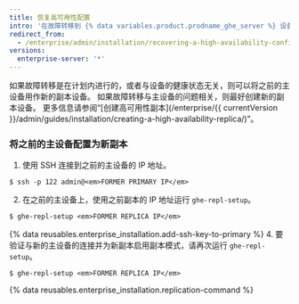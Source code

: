 ```yaml
---
title: 恢复高可用性配置
intro: '在故障转移到 {% data variables.product.prodname_ghe_server %} 设备后，您应尽快恢复冗余，而不应依赖于一台设备。'
redirect_from:
  - /enterprise/admin/installation/recovering-a-high-availability-configuration
versions:
  enterprise-server: '*'
---
```


如果故障转移是在计划内进行的，或者与设备的健康状态无关，则可以将之前的主设备用作新的副本设备。 如果故障转移与主设备的问题相关，则最好创建新的副本设备。 更多信息请参阅“[创建高可用性副本](/enterprise/{{ currentVersion }}/admin/guides/installation/creating-a-high-availability-replica/)”。

### 将之前的主设备配置为新副本

1. 使用 SSH 连接到之前的主设备的 IP 地址。
  ```shell
  $ ssh -p 122 admin@<em>FORMER PRIMARY IP</em>
  ```
2. 在之前的主设备上，使用之前副本的 IP 地址运行 `ghe-repl-setup`。
  ```shell
  $ ghe-repl-setup <em>FORMER REPLICA IP</em>
  ```
{% data reusables.enterprise_installation.add-ssh-key-to-primary %}
4. 要验证与新的主设备的连接并为新副本启用副本模式，请再次运行 `ghe-repl-setup`。
  ```shell
  $ ghe-repl-setup <em>FORMER REPLICA IP</em>
  ```
{% data reusables.enterprise_installation.replication-command %}
